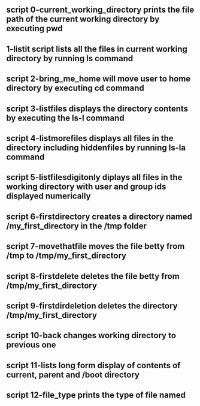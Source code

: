 ## script 0-current_working_directory prints the file path of the current working directory by executing pwd

## 1-listit script lists all the files in current working directory by running ls command

## script 2-bring_me_home will move user to home directory by executing cd command

## script 3-listfiles displays the directory contents by executing the ls-l command

## script 4-listmorefiles displays all files in the directory including hiddenfiles by running ls-la command

## script 5-listfilesdigitonly diplays all files in the working directory with user and group ids displayed numerically

## script 6-firstdirectory creates a directory named /my_first_directory in the /tmp folder

## script 7-movethatfile moves the file betty from /tmp to /tmp/my_first_directory

## script 8-firstdelete deletes the file betty from /tmp/my_first_directory

## script 9-firstdirdeletion deletes the directory /tmp/my_first_directory

## script 10-back changes working directory to previous one

## script 11-lists long form display of contents of current, parent and /boot directory

## script 12-file_type prints the type of file named
